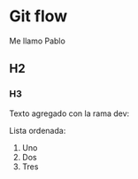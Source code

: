 Git flow
========

Me llamo Pablo

## H2

### H3

Texto agregado con la rama dev:

Lista ordenada:
1. Uno
2. Dos
3. Tres
